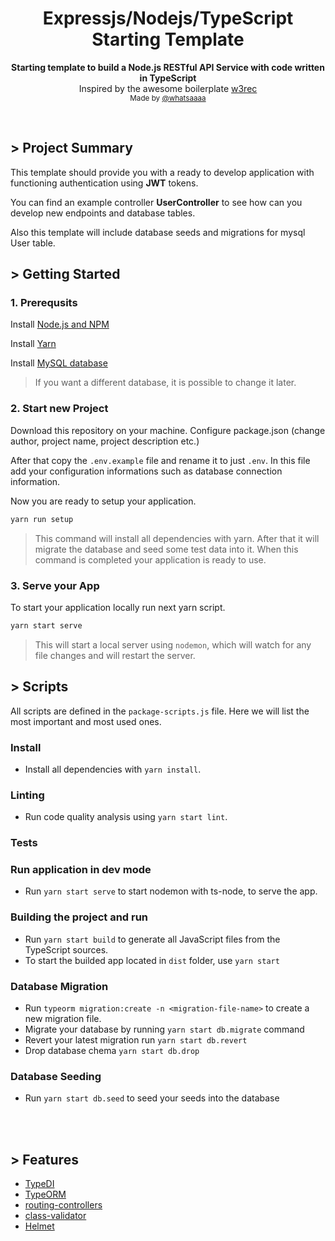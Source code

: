 <h1 align="center">Expressjs/Nodejs/TypeScript Starting Template</h1>

<p align="center">
  <b>Starting template to build a Node.js RESTful API Service with code written in TypeScript</b></br>
  <span>Inspired by the awesome boilerplate <a href="https://github.com/w3tecch/express-typescript-boilerplate">w3rec</a></br>
  <sub>Made by <a href="https://github.com/whatsaaaa">@whatsaaaa</a>
</p>

<br />

## > Project Summary

This template should provide you with a ready to develop application with functioning authentication using **JWT** tokens.

You can find an example controller **UserController** to see how can you develop new endpoints and database tables.

Also this template will include database seeds and migrations for mysql User table.

## > Getting Started

### 1. Prerequsits

Install [Node.js and NPM](https://nodejs.org/)

Install [Yarn](https://yarnpkg.com/)

Install [MySQL database](https://www.mysql.com/)

> If you want a different database, it is possible to change it later.

### 2. Start new Project

Download this repository on your machine. Configure package.json (change author, project name, project description etc.)

After that copy the `.env.example` file and rename it to just `.env`. In this file add your configuration informations such as database connection information.

Now you are ready to setup your application.

```bash
yarn run setup
```

> This command will install all dependencies with yarn. After that it will migrate the database and seed some test data into it. When this command is completed your application is ready to use.

### 3. Serve your App

To start your application locally run next yarn script.

```bash
yarn start serve
```

> This will start a local server using `nodemon`, which will watch for any file changes and will restart the server.

## > Scripts

All scripts are defined in the `package-scripts.js` file. Here we will list the most important and most used ones.

### Install

- Install all dependencies with `yarn install`.

### Linting

- Run code quality analysis using `yarn start lint`.

### Tests

### Run application in dev mode

- Run `yarn start serve` to start nodemon with ts-node, to serve the app.

### Building the project and run

- Run `yarn start build` to generate all JavaScript files from the TypeScript sources.
- To start the builded app located in `dist` folder, use `yarn start`

### Database Migration

- Run `typeorm migration:create -n <migration-file-name>` to create a new migration file.
- Migrate your database by running `yarn start db.migrate` command
- Revert your latest migration run `yarn start db.revert`
- Drop database chema `yarn start db.drop`

### Database Seeding

- Run `yarn start db.seed` to seed your seeds into the database

</br>
</br>

## > Features

- [TypeDI](https://github.com/pleerock/typedi)
- [TypeORM](https://github.com/typeorm/typeorm)
- [routing-controllers](https://github.com/pleerock/routing-controllers)
- [class-validator](https://github.com/pleerock/class-validator)
- [Helmet](https://helmetjs.github.io/)
